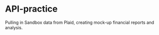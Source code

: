 # API-practice
Pulling in Sandbox data from Plaid, creating mock-up financial reports and analysis.
